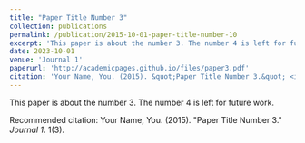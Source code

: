 ```yaml
---
title: "Paper Title Number 3"
collection: publications
permalink: /publication/2015-10-01-paper-title-number-10
excerpt: 'This paper is about the number 3. The number 4 is left for future work.'
date: 2023-10-01
venue: 'Journal 1'
paperurl: 'http://academicpages.github.io/files/paper3.pdf'
citation: 'Your Name, You. (2015). &quot;Paper Title Number 3.&quot; <i>Journal 1</i>. 1(3).'
---
```

This paper is about the number 3. The number 4 is left for future work.


Recommended citation: Your Name, You. (2015). "Paper Title Number 3." <i>Journal 1</i>. 1(3).